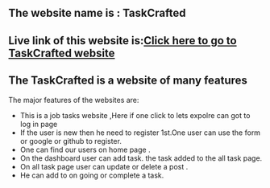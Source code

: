 ## The website name is : TaskCrafted 
## Live link of this website is:[Click here to go to TaskCrafted   website ](//https://todo-app-4b547.web.app)


## The TaskCrafted  is a website of many features

The major  features of the websites are:
* This is a job tasks website ,Here if one click to lets expolre can got to log in page
* If the user is new then he need to register 1st.One user can use the form or google or github to register.
* One can find our users on home page .
* On the dashboard user can add task. the task added to the all task page.
* On all task page user can update or delete a post .
* He can add to on going or complete a task.


